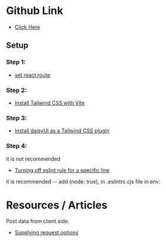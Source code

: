 # Github Link

-   [Click Here](https://github.com/ProgrammingHero1/coffee-store-client)

## Setup

### Step 1:

-   [set react route](https://reactrouter.com/en/main/start/tutorial#setup)

### Step 2:

-   [Install Tailwind CSS with Vite](https://tailwindcss.com/docs/guides/vite)

### Step 3:

-   [Install daisyUI as a Tailwind CSS plugin](https://daisyui.com/docs/install/)

### Step 4:

it is not recommended

-   [Turning off eslint rule for a specific line](https://stackoverflow.com/a/27732264/23363732)

it is recommended -- add (node: true), in .eslintrc.cjs file in env:

# Resources / Articles

Post data from client side.

-   [Supplying request options](https://developer.mozilla.org/en-US/docs/Web/API/Fetch_API/Using_Fetch#supplying_request_options)

